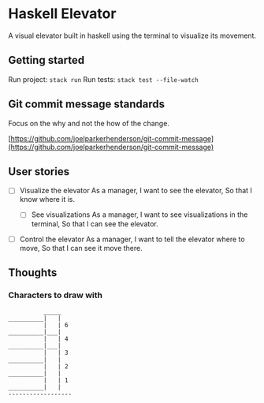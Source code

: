 # Haskell Elevator

A visual elevator built in haskell using the terminal to visualize its movement.

## Getting started

Run project: `stack run`
Run tests: `stack test --file-watch`

## Git commit message standards

Focus on the why and not the how of the change.

[https://github.com/joelparkerhenderson/git-commit-message](https://github.com/joelparkerhenderson/git-commit-message)

## User stories

- [ ] Visualize the elevator
As a manager,
I want to see the elevator,
So that I know where it is.

	- [ ] See visualizations
	As a manager,
	I want to see visualizations in the terminal,
	So that I can see the elevator.

- [ ] Control the elevator
As a manager,
I want to tell the elevator where to move,
So that I can see it move there.

## Thoughts

### Characters to draw with

```
          _____
__________|   |
          |   | 6
__________|___|
          |   | 4
__________|___|
          |   | 3
__________|   |
          |   | 2
__________|   |
          |   | 1
__________|   |
------------------

```
